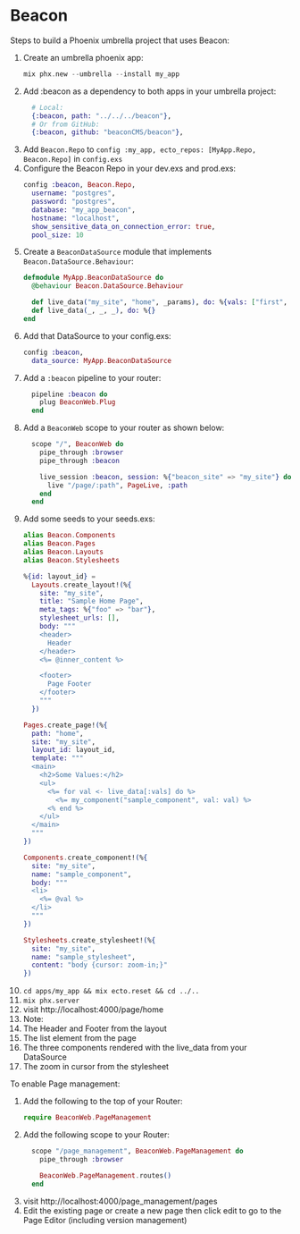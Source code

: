 # Beacon

Steps to build a Phoenix umbrella project that uses Beacon:

1. Create an umbrella phoenix app:
    ```elixir
    mix phx.new --umbrella --install my_app
    ```
1. Add :beacon as a dependency to both apps in your umbrella project:
    ```elixir
      # Local:
      {:beacon, path: "../../../beacon"},
      # Or from GitHub:
      {:beacon, github: "beaconCMS/beacon"},
    ```
1. Add `Beacon.Repo` to `config :my_app, ecto_repos: [MyApp.Repo, Beacon.Repo]` in `config.exs`
1. Configure the Beacon Repo in your dev.exs and prod.exs:
    ```elixir
    config :beacon, Beacon.Repo,
      username: "postgres",
      password: "postgres",
      database: "my_app_beacon",
      hostname: "localhost",
      show_sensitive_data_on_connection_error: true,
      pool_size: 10
    ``` 
1. Create a `BeaconDataSource` module that implements `Beacon.DataSource.Behaviour`:
    ```elixir
    defmodule MyApp.BeaconDataSource do
      @behaviour Beacon.DataSource.Behaviour

      def live_data("my_site", "home", _params), do: %{vals: ["first", "second", "third"]}
      def live_data(_, _, _), do: %{}
    end
    ```
1. Add that DataSource to your config.exs:
    ```elixir
    config :beacon,
      data_source: MyApp.BeaconDataSource
    ```
1. Add a `:beacon` pipeline to your router:
    ```elixir
      pipeline :beacon do
        plug BeaconWeb.Plug
      end
    ```
1. Add a `BeaconWeb` scope to your router as shown below:
    ```elixir
      scope "/", BeaconWeb do
        pipe_through :browser
        pipe_through :beacon

        live_session :beacon, session: %{"beacon_site" => "my_site"} do
          live "/page/:path", PageLive, :path
        end
      end
    ```
1. Add some seeds to your seeds.exs:
    ```elixir
    alias Beacon.Components
    alias Beacon.Pages
    alias Beacon.Layouts
    alias Beacon.Stylesheets

    %{id: layout_id} =
      Layouts.create_layout!(%{
        site: "my_site",
        title: "Sample Home Page",
        meta_tags: %{"foo" => "bar"},
        stylesheet_urls: [],
        body: """
        <header>
          Header
        </header>
        <%= @inner_content %>

        <footer>
          Page Footer
        </footer>
        """
      })

    Pages.create_page!(%{
      path: "home",
      site: "my_site",
      layout_id: layout_id,
      template: """
      <main>
        <h2>Some Values:</h2>
        <ul>
          <%= for val <- live_data[:vals] do %>
            <%= my_component("sample_component", val: val) %>
          <% end %>
        </ul>
      </main>
      """
    })

    Components.create_component!(%{
      site: "my_site",
      name: "sample_component",
      body: """
      <li>
        <%= @val %>
      </li>
      """
    })

    Stylesheets.create_stylesheet!(%{
      site: "my_site",
      name: "sample_stylesheet",
      content: "body {cursor: zoom-in;}"
    })
    ```
1. `cd apps/my_app && mix ecto.reset && cd ../..`
1. `mix phx.server`
1. visit http://localhost:4000/page/home
1. Note:
  1. The Header and Footer from the layout
  1. The list element from the page
  1. The three components rendered with the live_data from your DataSource
  1. The zoom in cursor from the stylesheet

To enable Page management:

1. Add the following to the top of your Router:
    ```elixir
    require BeaconWeb.PageManagement
    ```
1. Add the following scope to your Router:
    ```elixir
      scope "/page_management", BeaconWeb.PageManagement do
        pipe_through :browser

        BeaconWeb.PageManagement.routes()
      end
    ```
1. visit http://localhost:4000/page_management/pages
1. Edit the existing page or create a new page then click edit to go to the Page Editor (including version management)